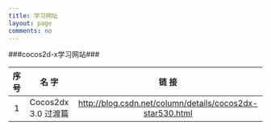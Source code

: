 ```yaml
---
title: 学习网址
layout: page
comments: no
---
```


###cocos2d-x学习网站###

   

|序 号  |名 字   |链 接  |  
|:---:|:---:|:---:|
|1|Cocos2dx 3.0 过渡篇|<http://blog.csdn.net/column/details/cocos2dx-star530.html>|

